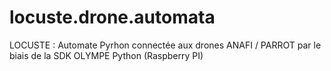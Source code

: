# locuste.drone.automata
LOCUSTE : Automate Pyrhon connectée aux drones ANAFI / PARROT par le biais de la SDK OLYMPE Python (Raspberry PI)
